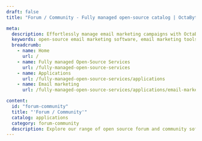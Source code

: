 ```yaml
---
draft: false
title: "Forum / Community - Fully managed open-source catalog | OctaByte.io"

meta:
  description: Effortlessly manage email marketing campaigns with OctaByte's open-source email marketing software and fully managed services.
  keywords: open-source email marketing software, email marketing tools, email automation, subscriber management, campaign analytics, managed email services, hassle-free email marketing, OctaByte email software, fully managed services, email software installation, email marketing backup.
  breadcrumb:
    - name: Home
      url: /
    - name: Fully managed Open-Source Services
      url: /fully-managed-open-source-services
    - name: Applications
      url: /fully-managed-open-source-services/applications
    - name: Email marketing
      url: /fully-managed-open-source-services/applications/email-marketing

content:
  id: "forum-community"
  title: "'Forum / Community'"
  catalog: applications
  category: forum-community
  description: Explore our range of open source forum and community software on OctaByte. We handle installation, backup, updates, support, and maintenance, ensuring a seamless community engagement experience for your website or platform.
---
```

